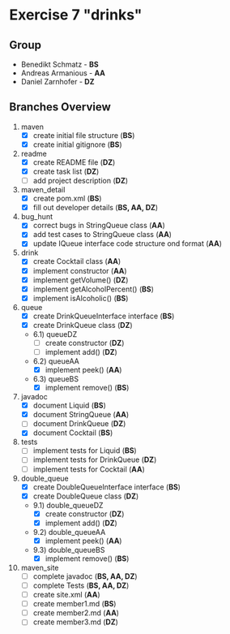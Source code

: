 # Exercise 7 "drinks"

## Group
- Benedikt Schmatz - **BS**
- Andreas Armanious - **AA**
- Daniel Zarnhofer - **DZ**

## Branches Overview

1) maven
    - [x] create initial file structure (**BS**)
    - [x] create initial gitignore (**BS**)
2) readme
    - [x] create README file (**DZ**)
    - [x] create task list (**DZ**)
    - [ ] add project description (**DZ**)
3) maven_detail
    - [x] create pom.xml (**BS**)
    - [x] fill out developer details (**BS, AA, DZ**)
4) bug_hunt
    - [x] correct bugs in StringQueue class (**AA**)
    - [x] add test cases to StringQueue class (**AA**)
    - [x] update IQueue interface code structure ond format (**AA**)
5) drink
    - [x] create Cocktail class (**AA**)
    - [x] implement constructor (**AA**)
    - [x] implement getVolume() (**DZ**)
    - [x] implement getAlcoholPercent() (**BS**)
    - [x] implement isAlcoholic() (**BS**)
6) queue
    - [x] create DrinkQueueInterface interface (**BS**)
    - [x] create DrinkQueue class (**DZ**)
    - 6.1) queueDZ
       - [ ] create constructor (**DZ**)
       - [ ] implement add() (**DZ**)
    - 6.2) queueAA
      - [x] implement peek() (**AA**)
    - 6.3) queueBS
      - [x] implement remove() (**BS**)
7) javadoc
    - [x] document Liquid (**BS**)
    - [x] document StringQueue (**AA**)
    - [ ] document DrinkQueue (**DZ**)
    - [x] document Cocktail (**BS**)
8) tests
    - [ ] implement tests for Liquid (**BS**)
    - [ ] implement tests for DrinkQueue (**DZ**)
    - [ ] implement tests for Cocktail (**AA**)
9) double_queue
    - [x] create DoubleQueueInterface interface (**BS**)
    - [x] create DoubleQueue class (**DZ**)
    - 9.1) double_queueDZ
       - [x] create constructor (**DZ**)
       - [x] implement add() (**DZ**)
   - 9.2) double_queueAA
       - [x] implement peek() (**AA**)
   - 9.3) double_queueBS
       - [x] implement remove() (**BS**)
10) maven_site
    - [ ] complete javadoc (**BS, AA, DZ**)
    - [ ] complete Tests (**BS, AA, DZ**)
    - [ ] create site.xml (**AA**)
    - [ ] create member1.md (**BS**)
    - [ ] create member2.md (**AA**)
    - [ ] create member3.md (**DZ**)
